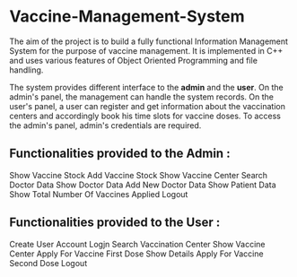 # Vaccine-Management-System

The aim of the project is to build a fully functional Information Management System for the purpose of vaccine management. It is implemented in C++ and uses various features of Object Oriented Programming and file handling.

The system provides different interface to the **admin** and the **user**. On the admin's panel, the management can handle the system records. On the user's panel, a user can register and get information about the vaccination centers and accordingly book his time slots for vaccine doses. To access the admin's panel, admin's credentials are required.

## Functionalities provided to the Admin :

Show Vaccine Stock
Add Vaccine Stock
Show Vaccine Center
Search Doctor Data
Show Doctor Data
Add New Doctor Data
Show Patient Data
Show Total Number Of Vaccines Applied
Logout 

## Functionalities provided to the User :

Create User Account
Logjn
Search Vaccination Center
Show Vaccine Center
Apply For Vaccine First Dose
Show Details
Apply For Vaccine Second Dose
Logout
